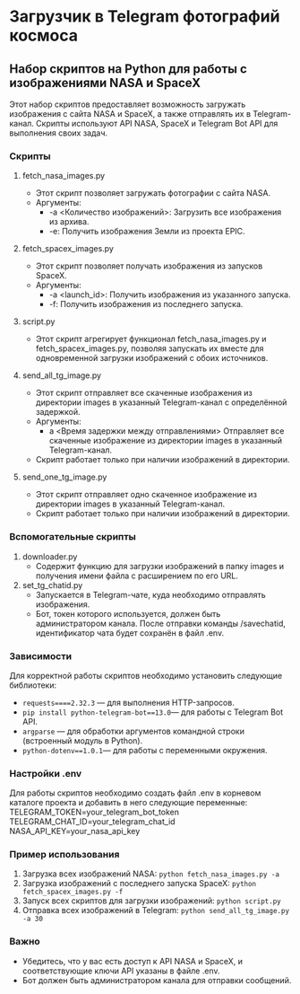 
# Загрузчик в Telegram фотографий космоса

## Набор скриптов на Python для работы с изображениями NASA и SpaceX

Этот набор скриптов предоставляет возможность загружать изображения с сайта NASA и SpaceX, а также отправлять их в Telegram-канал. Скрипты используют API NASA, SpaceX и Telegram Bot API для выполнения своих задач.

### Скрипты

1. fetch_nasa_images.py
   - Этот скрипт позволяет загружать фотографии с сайта NASA.
   - Аргументы:
     - -a <Количество изображений>: Загрузить все изображения из архива.
     - -e: Получить изображения Земли из проекта EPIC.

2. fetch_spacex_images.py
   - Этот скрипт позволяет получать изображения из запусков SpaceX.
   - Аргументы:
     - -a <launch_id>: Получить изображения из указанного запуска.
     - -f: Получить изображения из последнего запуска.

3. script.py
   - Этот скрипт агрегирует функционал fetch_nasa_images.py и fetch_spacex_images.py, позволяя запускать их вместе для одновременной загрузки изображений с обоих источников.

4. send_all_tg_image.py
   - Этот скрипт отправляет все скаченные изображения из директории images в указанный Telegram-канал с определённой задержкой.
   - Аргументы:
     - a <Время задержки между отправлениями> Отправляет все скаченные изображение из директории images в указанный Telegram-канал.
   - Скрипт работает только при наличии изображений в директории.
5. send_one_tg_image.py
   - Этот скрипт отправляет одно скаченное изображение из директории images в указанный Telegram-канал.
   - Скрипт работает только при наличии изображений в директории.

### Вспомогательные скрипты

1. downloader.py
   - Содержит функцию для загрузки изображений в папку images и получения имени файла с расширением по его URL.
2. set_tg_chatid.py
   - Запускается в Telegram-чате, куда необходимо отправлять изображения.
   - Бот, токен которого используется, должен быть администратором канала. После отправки команды /savechatid, идентификатор чата будет сохранён в файл .env.

### Зависимости

Для корректной работы скриптов необходимо установить следующие библиотеки:

- `requests====2.32.3` — для выполнения HTTP-запросов.
- `pip install python-telegram-bot==13.0`— для работы с Telegram Bot API.
- `argparse` — для обработки аргументов командной строки (встроенный модуль в Python).
- `python-dotenv==1.0.1`— для работы с переменными окружения.

### Настройки .env

Для работы скриптов необходимо создать файл .env в корневом каталоге проекта и добавить в него следующие переменные:
TELEGRAM_TOKEN=your_telegram_bot_token
TELEGRAM_CHAT_ID=your_telegram_chat_id
NASA_API_KEY=your_nasa_api_key

### Пример использования

1. Загрузка всех изображений NASA:
   `python fetch_nasa_images.py -a`
2. Загрузка изображений с последнего запуска SpaceX:
   `python fetch_spacex_images.py -f`
3. Запуск всех скриптов для загрузки изображений:
   `python script.py`
4. Отправка всех изображений в Telegram:
   `python send_all_tg_image.py -a 30`

### Важно

- Убедитесь, что у вас есть доступ к API NASA и SpaceX, и соответствующие ключи API указаны в файле .env.
- Бот должен быть администратором канала для отправки сообщений.
